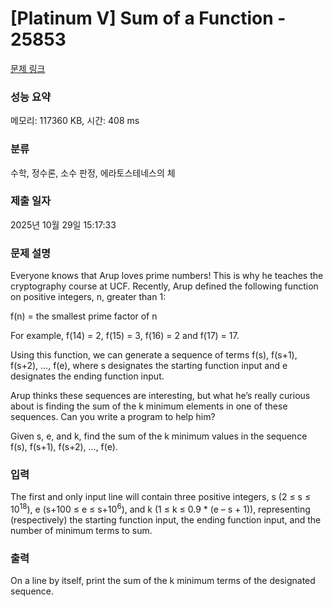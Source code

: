 # [Platinum V] Sum of a Function - 25853 

[문제 링크](https://www.acmicpc.net/problem/25853) 

### 성능 요약

메모리: 117360 KB, 시간: 408 ms

### 분류

수학, 정수론, 소수 판정, 에라토스테네스의 체

### 제출 일자

2025년 10월 29일 15:17:33

### 문제 설명

<p>Everyone knows that Arup loves prime numbers! This is why he teaches the cryptography course at UCF. Recently, Arup defined the following function on positive integers, n, greater than 1:</p>

<p>f(n) = the smallest prime factor of n</p>

<p>For example, f(14) = 2, f(15) = 3, f(16) = 2 and f(17) = 17.</p>

<p>Using this function, we can generate a sequence of terms f(s), f(s+1), f(s+2), …, f(e), where s designates the starting function input and e designates the ending function input.</p>

<p>Arup thinks these sequences are interesting, but what he’s really curious about is finding the sum of the k minimum elements in one of these sequences. Can you write a program to help him?</p>

<p>Given s, e, and k, find the sum of the k minimum values in the sequence f(s), f(s+1), f(s+2), …, f(e).</p>

### 입력 

 <p>The first and only input line will contain three positive integers, s (2 ≤ s ≤ 10<sup>18</sup>), e (s+100 ≤ e ≤ s+10<sup>6</sup>), and k (1 ≤ k ≤ 0.9 * (e – s + 1)), representing (respectively) the starting function input, the ending function input, and the number of minimum terms to sum.</p>

### 출력 

 <p>On a line by itself, print the sum of the k minimum terms of the designated sequence.</p>


